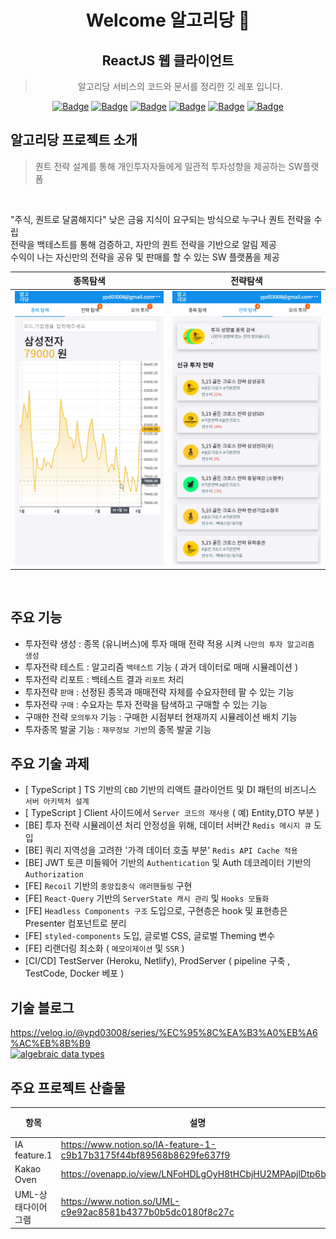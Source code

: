 <div align="center">

# Welcome 알고리당 👏  

## ReactJS 웹 클라이언트

<!-- ![IMG](https://algoridang.s3.ap-northeast-2.amazonaws.com/common/1627272503198d_thumb04.png) -->

> 알고리당 서비스의 코드와 문서를 정리한 깃 레포 입니다.     

[![Badge](https://img.shields.io/badge/react-61DAFB?style=for-the-badge&logo=React&logoColor=red)](#)
[![Badge](https://img.shields.io/badge/TypeScript-3178C6?style=for-the-badge&logo=TypeScript&logoColor=red)](#)
[![Badge](https://img.shields.io/badge/Recoil-000000?style=for-the-badge&logo=ReactRouter&logoColor=red)](#)
[![Badge](https://img.shields.io/badge/ReactQuery-35BDB2?style=for-the-badge&logo=ReactTable&logoColor=red)](#)
[![Badge](https://img.shields.io/badge/AntDesign-0170FE?style=for-the-badge&logo=AntDesign&logoColor=red)](#)
[![Badge](https://img.shields.io/badge/styled%20components-DB7093?style=for-the-badge&logo=styled-components&logoColor=white)](#)


</div>



<!-- ABOUT THE PROJECT -->
## 알고리당 프로젝트 소개

> 퀀트 전략 설계를 통해 개인투자자들에게 일관적 투자성향을 제공하는 SW플랫폼  
  
<br/>

"주식, 퀀트로 달콤해지다"
낮은 금융 지식이 요구되는 방식으로 누구나 퀀트 전략을 수립   
전략을 백테스트를 통해 검증하고, 자만의 퀀트 전략을 기반으로 알림 제공    
수익이 나는 자신만의 전략을 공유 및 판매를 할 수 있는 SW 플랫폼을 제공     

|종목탐색|전략탐색|
|---|---|
|<img src="./docs/img/demo-1.gif"> |  <img src="./docs/img/demo-2.gif">|  
<br/>


## 주요 기능

- 투자전략 생성 : 종목 (유니버스)에 투자 매매 전략 적용 시켜 `나만의 투자 알고리즘 생성`  
- 투자전략 테스트 : 알고리즘 `백테스트` 기능 ( 과거 데이터로 매매 시뮬레이션 )  
- 투자전략 리포트 : 백테스트 결과 `리포트` 처리  
- 투자전략 `판매` : 선정된 종목과 매매전략 자체를 수요자한테 팔 수 있는 기능  
- 투자전략 `구매` : 수요자는 투자 전략을 탐색하고 구매할 수 있는 기능  
- 구매한 전략 `모의투자` 기능 : 구매한 시점부터 현재까지 시뮬레이션 배치 기능  
- 투자종목 발굴 기능 : `재무정보 기반`의 종목 발굴 기능  


## 주요 기술 과제

- [ TypeScript ] TS 기반의 `CBD` 기반의 리액트 클라이언트 및 DI 패턴의 비즈니스 `서버 아키텍처 설계`  
- [ TypeScript ] Client 사이드에서 `Server 코드의 재사용` ( 예) Entity,DTO 부분 )  
- [BE] 투자 전략 시뮬레이션 처리 안정성을 위해,  데이터 서버간 `Redis 메시지 큐` 도입  
- [BE] 쿼리 지역성을 고려한 '가격 데이터 호출 부분' `Redis API Cache 적용`  
- [BE] JWT 토큰 미들웨어 기반의 `Authentication` 및 Auth 데코레이터 기반의 `Authorization`   
- [FE] `Recoil` 기반의 `중앙집중식 애러핸들링` 구현    
- [FE] `React-Query` 기반의 `ServerState 캐시 관리` 및 `Hooks 모듈화`  
- [FE] `Headless Components 구조` 도입으로, 구현층은 hook 및 표현층은 Presenter 컴포넌트로 분리 
- [FE] `styled-components` 도입, 글로벌 CSS, 글로벌 Theming 변수  
- [FE] 리랜더링 최소화 ( `메모이제이션` 및 `SSR` )   
- [CI/CD] TestServer (Heroku, Netlify), ProdServer ( pipeline 구축 , TestCode, Docker 베포 ) 


## 기술 블로그

https://velog.io/@ypd03008/series/%EC%95%8C%EA%B3%A0%EB%A6%AC%EB%8B%B9  
[![algebraic data types](https://img.shields.io/badge/BLOG%20POST%20LINK-663399?style=flat-square&logo=blog&logoColor=white)](https://velog.io/@ypd03008/series/%EC%95%8C%EA%B3%A0%EB%A6%AC%EB%8B%B9)                 



## 주요 프로젝트 산출물

|항목|설명|링크|
|--|--|--|
|IA feature.1| https://www.notion.so/IA-feature-1-c9b17b3175f44bf89568b8629fe637f9 |[:link:](https://www.notion.so/IA-feature-1-c9b17b3175f44bf89568b8629fe637f9)|  
|Kakao Oven| https://ovenapp.io/view/LNFoHDLgOyH8tHCbjHU2MPApjlDtp6bL/ |[:link:](https://ovenapp.io/view/LNFoHDLgOyH8tHCbjHU2MPApjlDtp6bL/)|
|UML-상태다이어그램| https://www.notion.so/UML-c9e92ac8581b4377b0b5dc0180f8c27c |[:link:](https://www.notion.so/UML-c9e92ac8581b4377b0b5dc0180f8c27c)
